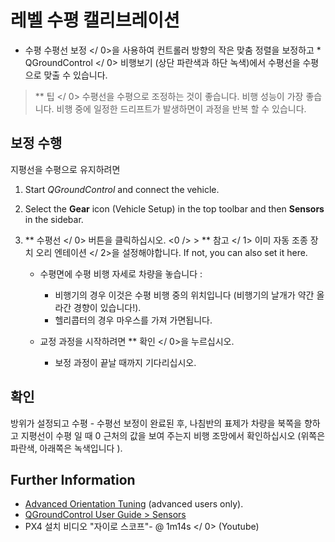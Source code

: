 # 레벨 수평 캘리브레이션

* 수평 수평선 보정 </ 0>을 사용하여 컨트롤러 방향의 작은 맞춤 정렬을 보정하고 * QGroundControl </ 0> 비행보기 (상단 파란색과 하단 녹색)에서 수평선을 수평으로 맞출 수 있습니다.</p> 

> ** 팁 </ 0> 수평선을 수평으로 조정하는 것이 좋습니다. 비행 성능이 가장 좋습니다. 비행 중에 일정한 드리프트가 발생하면이 과정을 반복 할 수 있습니다.</p> </blockquote> 
> 
> ## 보정 수행
> 
> 지평선을 수평으로 유지하려면
> 
> 1. Start *QGroundControl* and connect the vehicle.
> 2. Select the **Gear** icon (Vehicle Setup) in the top toolbar and then **Sensors** in the sidebar.
> 3. ** 수평선 </ 0> 버튼을 클릭하십시오. <0 /> > ** 참고 </ 1> 이미  자동 조종 장치 오리 엔테이션 </ 2>을 설정해야합니다. If not, you can also set it here. </li> 
>     
>     * 수평면에 수평 비행 자세로 차량을 놓습니다 : 
>         * 비행기의 경우 이것은 수평 비행 중의 위치입니다 (비행기의 날개가 약간 올라간 경향이 있습니다!).
>         * 헬리콥터의 경우 마우스를 가져 가면됩니다.
>     * 교정 과정을 시작하려면 ** 확인 </ 0>을 누르십시오.</li> 
>         
>         * 보정 과정이 끝날 때까지 기다리십시오.</ol> 
>         
>         ## 확인
>         
>         방위가 설정되고 수평 - 수평선 보정이 완료된 후, 나침반의 표제가 차량을 북쪽을 향하고 지평선이 수평 일 때 0 근처의 값을 보여 주는지 비행 조망에서 확인하십시오 (위쪽은 파란색, 아래쪽은 녹색입니다 ).
>         
>         ## Further Information
>         
>         * [Advanced Orientation Tuning](../advanced_config/advanced_flight_controller_orientation_leveling.md) (advanced users only).
>         * [QGroundControl User Guide > Sensors](https://docs.qgroundcontrol.com/en/SetupView/sensors_px4.html#level-horizon)
>         *  PX4 설치 비디오 "자이로 스코프"- @ 1m14s </ 0> (Youtube) </li> </ul>